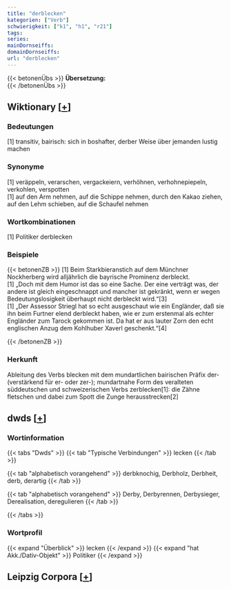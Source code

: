 ```yaml
---
title: "derblecken"
kategorien: ["Verb"]
schwierigkeit: ["k1", "h1", "r21"]
tags:
series:
mainDornseiffs:
domainDornseiffs:
url: "derblecken"
---
```


{{< betonenÜbs >}}
**Übersetzung:**  
{{< /betonenÜbs >}}

## Wiktionary [[+](https://de.wiktionary.org/wiki/derblecken)]

### Bedeutungen
[1] transitiv, bairisch: sich in boshafter, derber Weise über jemanden lustig machen  

### Synonyme
[1] veräppeln, verarschen, vergackeiern, verhöhnen, verhohnepiepeln, verkohlen, verspotten  
[1] auf den Arm nehmen, auf die Schippe nehmen, durch den Kakao ziehen, auf den Lehm schieben, auf die Schaufel nehmen  

### Wortkombinationen
[1] Politiker derblecken  

### Beispiele
{{< betonenZB >}}
[1] Beim Starkbieranstich auf dem Münchner Nockherberg wird alljährlich die bayrische Prominenz derbleckt.  
[1] „Doch mit dem Humor ist das so eine Sache. Der eine verträgt was, der andere ist gleich eingeschnappt und mancher ist gekränkt, wenn er wegen Bedeutungslosigkeit überhaupt nicht derbleckt wird.“[3]  
[1] „Der Assessor Striegl hat so echt ausgeschaut wie ein Engländer, daß sie ihn beim Furtner elend derbleckt haben, wie er zum erstenmal als echter Engländer zum Tarock gekommen ist. Da hat er aus lauter Zorn den echt englischen Anzug dem Kohlhuber Xaverl geschenkt.“[4]  

{{< /betonenZB >}}
### Herkunft
Ableitung des Verbs blecken mit dem mundartlichen bairischen Präfix der- (verstärkend für er- oder zer-); mundartnahe Form des veralteten süddeutschen und schweizerischen Verbs zerblecken[1]: die Zähne fletschen und dabei zum Spott die Zunge herausstrecken[2]  



## dwds [[+](https://www.dwds.de/wb/derblecken)]

### Wortinformation
{{< tabs "Dwds" >}}
{{< tab "Typische Verbindungen" >}}
lecken
{{< /tab >}}

{{< tab "alphabetisch vorangehend" >}}
derbknochig, Derbholz, Derbheit, derb, derartig
{{< /tab >}}

{{< tab "alphabetisch vorangehend" >}}
Derby, Derbyrennen, Derbysieger, Derealisation, deregulieren
{{< /tab >}}

{{< /tabs >}}

### Wortprofil
{{< expand "Überblick" >}} lecken {{< /expand >}}
{{< expand "hat Akk./Dativ-Objekt" >}} Politiker {{< /expand >}}

## Leipzig Corpora [[+](https://corpora.uni-leipzig.de/en/res?word=derblecken&corpusId=deu_newscrawl-public_2018)]

